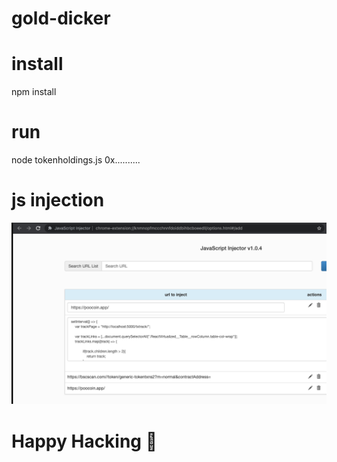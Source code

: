 # gold-dicker

# install
npm install

# run
node tokenholdings.js 0x..........



# js injection

![alt text](https://raw.githubusercontent.com/alpdogan/gold-dicker/main/javascript-injector.png)



# Happy Hacking 🤞
